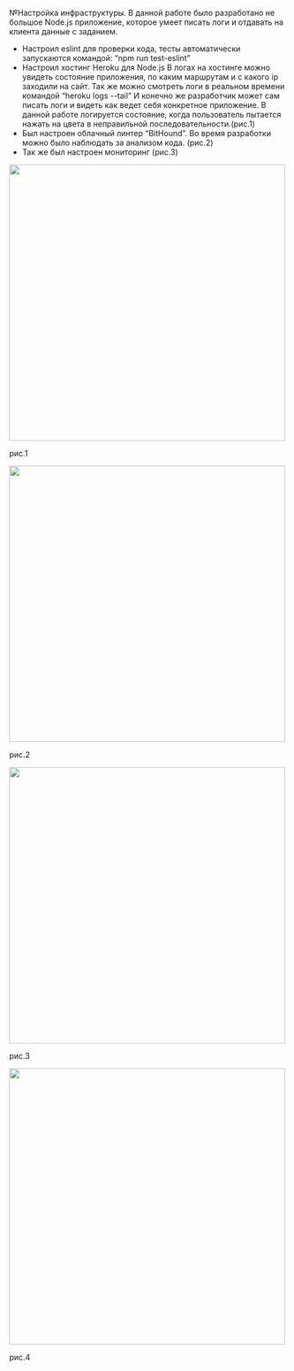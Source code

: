 
№Настройка инфраструктуры.
В данной работе было разработано не большое Node.js приложение, которое умеет писать логи и отдавать на клиента данные с заданием.
- Настроил eslint для проверки кода, тесты автоматически запускаются командой: “npm run test-eslint”
- Настроил хостинг Heroku для Node.js 
В логах на хостинге можно увидеть состояние приложения, по каким маршрутам и с какого ip заходили на сайт. 
Так же можно смотреть логи в реальном времени командой “heroku logs --tail”
И конечно же разработчик может сам писать логи и видеть как ведет себя конкретное приложение. В данной работе логируется состояние, когда пользователь пытается нажать на цвета в неправильной последовательности.(рис.1)
- Был настроен облачный линтер “BitHound”. Во время разработки можно было наблюдать за анализом кода. (рис.2)
- Так же был настроен мониторинг (рис.3)

<img src="./screenshot/1.png" width="500">

рис.1 


<img src="./screenshot/2.png" width="500">

рис.2

<img src="./screenshot/3.png" width="500">

рис.3 

<img src="./screenshot/4.png" width="500">

рис.4 
